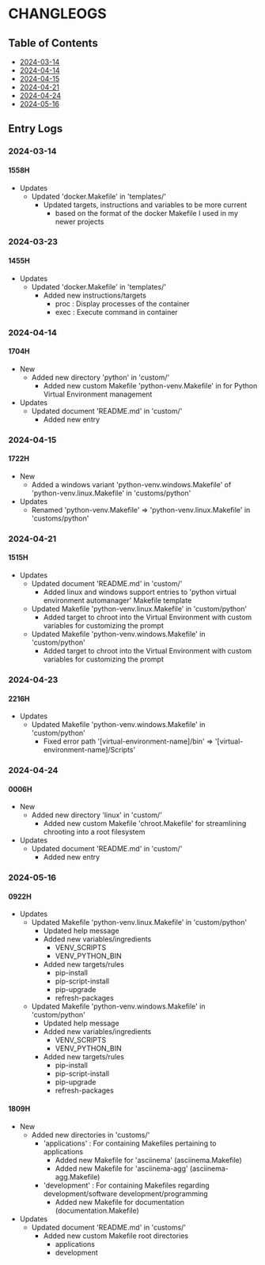 # CHANGLEOGS

## Table of Contents
+ [2024-03-14](#2024-03-14)
+ [2024-04-14](#2024-04-14)
+ [2024-04-15](#2024-04-15)
+ [2024-04-21](#2024-04-21)
+ [2024-04-24](#2024-04-24)
+ [2024-05-16](#2024-05-16)

## Entry Logs
### 2024-03-14
#### 1558H
- Updates
    - Updated 'docker.Makefile' in 'templates/'
        - Updated targets, instructions and variables to be more current 
            + based on the format of the docker Makefile I used in my newer projects

### 2024-03-23
#### 1455H
- Updates
    - Updated 'docker.Makefile' in 'templates/'
        - Added new instructions/targets
            + proc : Display processes of the container
            + exec : Execute command in container

### 2024-04-14
#### 1704H
- New
    - Added new directory 'python' in 'custom/'
        + Added new custom Makefile 'python-venv.Makefile' in for Python Virtual Environment management
- Updates
    - Updated document 'README.md' in 'custom/'
        + Added new entry

### 2024-04-15
#### 1722H
- New
    + Added a windows variant 'python-venv.windows.Makefile' of 'python-venv.linux.Makefile' in 'customs/python'
- Updates
    + Renamed 'python-venv.Makefile' => 'python-venv.linux.Makefile' in 'customs/python'

### 2024-04-21
#### 1515H
- Updates
    - Updated document 'README.md' in 'custom/'
        + Added linux and windows support entries to 'python virtual environment automanager' Makefile template
    - Updated Makefile 'python-venv.linux.Makefile' in 'custom/python'
        + Added target to chroot into the Virtual Environment with custom variables for customizing the prompt
    - Updated Makefile 'python-venv.windows.Makefile' in 'custom/python'
        + Added target to chroot into the Virtual Environment with custom variables for customizing the prompt

### 2024-04-23
#### 2216H
- Updates
    - Updated Makefile 'python-venv.windows.Makefile' in 'custom/python'
        + Fixed error path '[virtual-environment-name]/bin' => '[virtual-environment-name]/Scripts'

### 2024-04-24
#### 0006H
- New
    - Added new directory 'linux' in 'custom/'
        + Added new custom Makefile 'chroot.Makefile' for streamlining chrooting into a root filesystem
- Updates
    - Updated document 'README.md' in 'custom/'
        + Added new entry

### 2024-05-16
#### 0922H
- Updates
    - Updated Makefile 'python-venv.linux.Makefile' in 'custom/python'
        + Updated help message
        - Added new variables/ingredients
            + VENV_SCRIPTS
            + VENV_PYTHON_BIN
        - Added new targets/rules
            + pip-install
            + pip-script-install
            + pip-upgrade
            + refresh-packages
    - Updated Makefile 'python-venv.windows.Makefile' in 'custom/python'
        + Updated help message
        - Added new variables/ingredients
            + VENV_SCRIPTS
            + VENV_PYTHON_BIN
        - Added new targets/rules
            + pip-install
            + pip-script-install
            + pip-upgrade
            + refresh-packages

#### 1809H
- New
    - Added new directories in 'customs/'
        - 'applications' : For containing Makefiles pertaining to applications
            + Added new Makefile for 'asciinema' (asciinema.Makefile)
            + Added new Makefile for 'asciinema-agg' (asciinema-agg.Makefile)
        - 'development' : For containing Makefiles regarding development/software development/programming
            + Added new Makefile for documentation (documentation.Makefile)
- Updates
    - Updated document 'README.md' in 'customs/'
        - Added new custom Makefile root directories
            + applications
            + development

